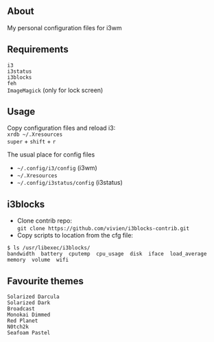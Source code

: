 ## About
My personal configuration files for i3wm

## Requirements
`i3` \
`i3status` \
`i3blocks` \
`feh` \
`ImageMagick` (only for lock screen)

## Usage
Copy configuration files and reload i3: \
`xrdb ~/.Xresources` \
`super` + `shift` + `r`

The usual place for config files
- `~/.config/i3/config` (i3wm)
- `~/.Xresources`
- `~/.config/i3status/config` (i3status)

## i3blocks
* Clone contrib repo: \
`git clone https://github.com/vivien/i3blocks-contrib.git`
* Copy scripts to location from the cfg file:
```
$ ls /usr/libexec/i3blocks/
bandwidth  battery  cputemp  cpu_usage  disk  iface  load_average  memory  volume  wifi
```

## Favourite themes
`Solarized Darcula` \
`Solarized Dark` \
`Broadcast` \
`Monokai Dimmed` \
`Red Planet` \
`N0tch2k` \
`Seafoam Pastel`
